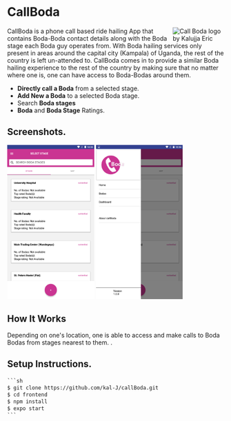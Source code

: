 # CallBoda

<img src="./frontend/assets/icon.png" align="right"
     alt="Call Boda logo by Kalujja Eric" width="120" height="auto">

CallBoda is a phone call based ride hailing App that contains Boda-Boda contact details along with the Boda stage each Boda guy operates from.
With Boda hailing services only present in areas around the capital city (Kampala) of Uganda, the 
rest of the country is left un-attended to. CallBoda comes in to provide a similar Boda hailing experience to the rest of the country by making sure that no matter where one is, one can have 
access to Boda-Bodas around them.


* **Directly call a Boda** from a selected stage.
* **Add New a Boda** to a selected Boda stage.
* Search **Boda stages**
* **Boda** and **Boda Stage** Ratings.

## Screenshots.
<div>
     <img src="./Screenshot_2020-12-11-00-53-31.png" width="40%" height="auto" alt="List of Boda stages screen" >
     <img src="./Screenshot_2020-12-11-00-54-03.png" width="40%" height="auto" alt="Side menu screen" >
</div>

## How It Works
 Depending on one's location, one is able to access and make calls to Boda Bodas from stages nearest to them.
.

## Setup Instructions.

    ```sh
    $ git clone https://github.com/kal-J/callBoda.git
    $ cd frontend
    $ npm install
    $ expo start
    ```
